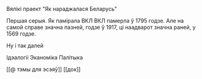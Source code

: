 

Вялікі праект "Як нараджалася Беларусь"

Першая серыя. Як памірала ВКЛ
ВКЛ памерла ў 1795 годзе.
Але на самой справе значна пазней, годзе ў 1917, ці наадварот значна раней, у 1569 годзе.

Ну і так далей

Ідэалогіі
Эканоміка
Палітыка

[[@ тэмы для эсэяў]]
[[док]]
